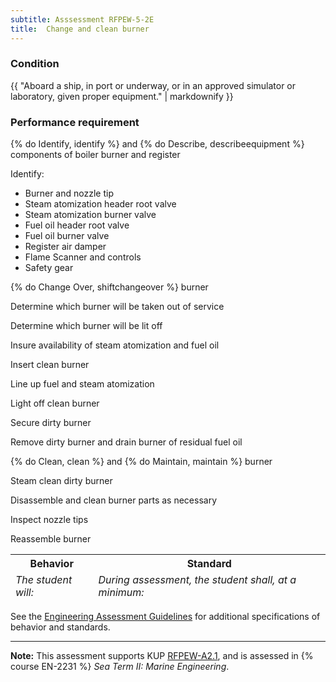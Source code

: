 ```yaml
---
subtitle: Asssessment RFPEW-5-2E
title:  Change and clean burner
---
```




### Condition

{{ "Aboard a ship, in port or underway, or in an approved simulator or laboratory, given proper equipment." | markdownify }}

### Performance requirement 

<table width='100%' class='Guidelines'>
 <thead>
 <tr>
     <th class='thirty'>Behavior</th>
     <th class='seventy'>Standard</th>
 </tr>
 <tr>
     <td><em>The student will:</em></td>
     <td><em>During assessment, the student shall, at a minimum:</em></td>
 </tr>
 </thead>
 <tbody>


<!--rowstart-->

{% do Identify, identify %} and {% do Describe, describeequipment %} components of boiler burner and register

<!--cellbreak-->

Identify:

* Burner and nozzle tip
* Steam atomization header root valve
* Steam atomization burner valve
* Fuel oil header root valve
* Fuel oil burner valve
* Register air damper
* Flame Scanner and controls
* Safety gear

<!--rowend-->


<!--rowstart-->

{% do Change Over, shiftchangeover %} burner

<!--cellbreak-->

Determine which burner will be taken out of service

Determine which burner will be lit off

Insure availability of steam atomization and fuel oil

Insert clean burner

Line up fuel and steam atomization

Light off clean burner

Secure dirty burner

Remove dirty burner and drain burner of residual fuel oil

<!--rowend-->


<!--rowstart-->

{% do Clean, clean %} and {% do Maintain, maintain %} burner

<!--cellbreak-->

Steam clean dirty burner

Disassemble and clean burner parts as necessary

Inspect nozzle tips

Reassemble burner

<!--rowend-->


 </tbody>
 </table>



See the [Engineering Assessment Guidelines](guidelines) for additional specifications of behavior and standards.


*****

**Note:** This assessment supports KUP [RFPEW-A2.1]({{site.baseurl}}/tables/34.html#RFPEW-A2.1), and is assessed in  {% course  EN-2231 %}  *Sea Term II: Marine Engineering*. 


